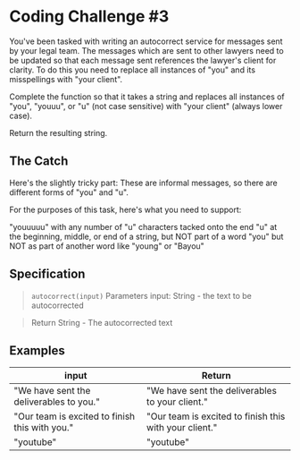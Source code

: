 # Coding Challenge #3
You've been tasked with writing an autocorrect service for messages sent by your legal team. The messages which are sent to other lawyers need to be updated so that each message sent references the lawyer's client for clarity. To do this you need to replace all instances of "you" and its misspellings with "your client".

Complete the function so that it takes a string and replaces all instances of "you", "youuu", or "u" (not case sensitive) with "your client" (always lower case).

Return the resulting string.

## The Catch
Here's the slightly tricky part: These are informal messages, so there are different forms of "you" and "u".

For the purposes of this task, here's what you need to support:

"youuuuu" with any number of "u" characters tacked onto the end
"u" at the beginning, middle, or end of a string, but NOT part of a word
"you" but NOT as part of another word like "young" or "Bayou"

## Specification
>```autocorrect(input)```
Parameters
input: String - the text to be autocorrected

>Return 
String - The autocorrected text

## Examples
|input|Return|
|-----|-----|
|"We have sent the deliverables to you."|"We have sent the deliverables to your client."|
|"Our team is excited to finish this with you."|"Our team is excited to finish this with your client."|
|"youtube"|"youtube"|